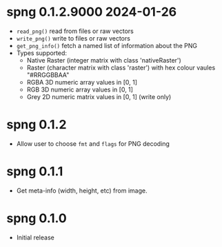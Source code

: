 
# spng 0.1.2.9000  2024-01-26

* `read_png()` read from files or raw vectors
* `write_png()` write to files or raw vectors
* `get_png_info()` fetch a named list of information about the PNG
* Types supported:
    * Native Raster (integer matrix with class 'nativeRaster')
    * Raster (character matrix with class 'raster') with hex colour vaules "#RRGGBBAA"
    * RGBA 3D numeric array values in [0, 1]
    * RGB 3D numeric array values in [0, 1]
    * Grey 2D numeric matrix values in [0, 1] (write only)

# spng 0.1.2

* Allow user to choose `fmt` and `flags` for PNG decoding


# spng 0.1.1

* Get meta-info (width, height, etc) from image.


# spng 0.1.0

* Initial release
